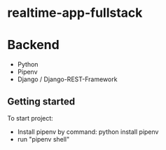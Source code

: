 # realtime-app-fullstack

# Backend

- Python
- Pipenv
- Django / Django-REST-Framework

## Getting started

To start project:

- Install pipenv by command: python install pipenv
- run "pipenv shell"
